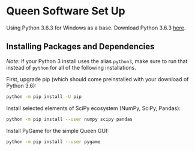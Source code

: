 # Queen Software Set Up

Using Python 3.6.3 for Windows as a base.  Download Python 3.6.3 [here](https://www.python.org/downloads/release/python-363/).

## Installing Packages and Dependencies
_Note:_ if your Python 3 install uses the alias `python3`, make sure to run that instead of `python` for all of the following installations.


First, upgrade pip (which should come preinstalled with your download of Python 3.6):
```bash
python -m pip install -U pip
```

Install selected elements of SciPy ecosystem (NumPy, SciPy, Pandas):

```bash
python -m pip install --user numpy scipy pandas
```

Install PyGame for the simple Queen GUI:
```bash
python -m pip install --user pygame
```
